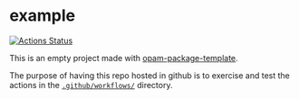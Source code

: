 # example

[![Actions Status](https://github.com/mbarbin/opam-package-template-example/workflows/CI/badge.svg)](https://github.com/mbarbin/opam-package-template-example/actions)

This is an empty project made with [opam-package-template](https://github.com/mbarbin/opam-package-template).

The purpose of having this repo hosted in github is to exercise and
test the actions in the [`.github/workflows/`](.github/workflows/)
directory.
